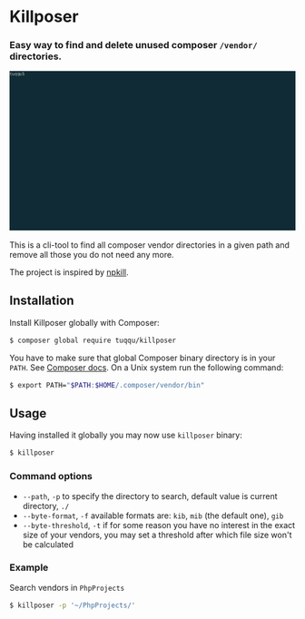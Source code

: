 # Killposer

### Easy way to find and delete unused composer `/vendor/` directories.

![](/doc/usage.gif)

This is a cli-tool to find all composer vendor directories in a given path and remove all those you do not need any more.

The project is inspired by [npkill](https://github.com/voidcosmos/npkill).

## Installation

Install Killposer globally with Composer: 

```bash
$ composer global require tuqqu/killposer
```

You have to make sure that global Composer binary directory is in your `PATH`. See [Composer docs](https://getcomposer.org/doc/03-cli.md#global).
On a Unix system run the following command:
```bash
$ export PATH="$PATH:$HOME/.composer/vendor/bin"
```

## Usage

Having installed it globally you may now use `killposer` binary:
```bash
$ killposer 
```

### Command options

* `--path`, `-p` to specify the directory to search, default value is current directory, `./`
* `--byte-format`, `-f` available formats are: `kib`, `mib` (the default one), `gib`
* `--byte-threshold`, `-t` if for some reason you have no interest in the exact size of your vendors, you may set a threshold after which file size won't be calculated

### Example

Search vendors in `PhpProjects`

```bash
$ killposer -p '~/PhpProjects/'
```